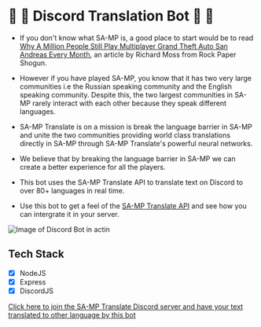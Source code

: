 # 🚀 🎉 Discord Translation Bot 🚀 🎉

- If you don't know what SA-MP is, a good place to start would be to read [Why A Million People Still Play Multiplayer Grand Theft Auto San Andreas Every Month](https://www.rockpapershotgun.com/2016/09/15/why-a-million-people-still-play-multiplayer-grand-theft-auto-san-andreas-every-month/ "Article"), an article by Richard Moss from Rock Paper Shogun.

- However if you have played SA-MP, you know that it has two very large communities i.e the Russian speaking community and the English speaking community. Despite this, the two largest communities in SA-MP rarely interact with each other because they speak different languages.

- SA-MP Translate is on a mission is break the language barrier in SA-MP and unite the two communities providing world class translations directly in SA-MP through SA-MP Translate's powerful neural networks.

- We believe that by breaking the language barrier in SA-MP we can create a better experience for all the players.

- This bot uses the SA-MP Translate API to translate text on Discord to over 80+ languages in real time. 
- Use this bot to get a feel of the [SA-MP Translate API](https://www.sa-mp-translate.com) and see how you can intergrate it in your server.

![Image of Discord Bot in actin](https://imgur.com/XGbfs8j.png)

## Tech Stack
- [x] NodeJS
- [x] Express
- [x] DiscordJS

[Click here to join the SA-MP Translate Discord server and have your text translated to other language by this bot](discord.gg/a4p6kvvpdw)
